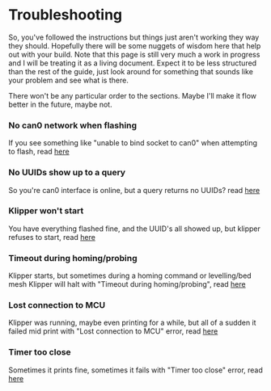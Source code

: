 # Troubleshooting

So, you've followed the instructions but things just aren't working they way they should. Hopefully there will be some nuggets of wisdom here that help out with your build. Note that this page is still very much a work in progress and I will be treating it as a living document. Expect it to be less structured than the rest of the guide, just look around for something that sounds like your problem and see what is there.

There won't be any particular order to the sections. Maybe I'll make it flow better in the future, maybe not.

### No can0 network when flashing

If you see something like "unable to bind socket to can0" when attempting to flash, read [here](./no_can0.md)


### No UUIDs show up to a query

So you're can0 interface is online, but a query returns no UUIDs? read [here](./no_uuid.md)


### Klipper won't start

You have everything flashed fine, and the UUID's all showed up, but klipper refuses to start, read [here](./klipper_fail_to_start.md)


### Timeout during homing/probing

Klipper starts, but sometimes during a homing command or levelling/bed mesh Klipper will halt with "Timeout during homing/probing", read [here](./timeout_during_homing_probing.md)

### Lost connection to MCU

Klipper was running, maybe even printing for a while, but all of a sudden it failed mid print with "Lost connection to MCU" error, read [here](./lost_connection_to_mcu.md)


### Timer too close

Sometimes it prints fine, sometimes it fails with "Timer too close" error, read [here](./timer_too_close.md)
